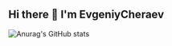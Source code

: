 ## Hi there 👋 I'm EvgeniyCheraev

![Anurag's GitHub stats](https://github-readme-stats.vercel.app/api?username=r1zd1ch&show_icons=true&theme=radical)

<!--
**R1zd1ch/r1zd1ch** is a ✨ _special_ ✨ repository because its `README.md` (this file) appears on your GitHub profile.

Here are some ideas to get you started:

- 🔭 I’m currently working on ...
- 🌱 I’m currently learning ...
- 👯 I’m looking to collaborate on ...
- 🤔 I’m looking for help with ...
- 💬 Ask me about ...
- 📫 How to reach me: ...
- 😄 Pronouns: ...
- ⚡ Fun fact: ...
-->
